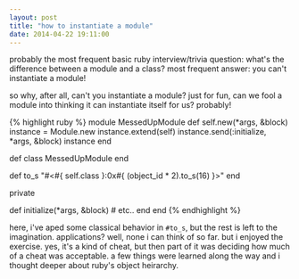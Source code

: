 ```yaml
---
layout: post
title: "how to instantiate a module"
date: 2014-04-22 19:11:00
---
```


probably the most frequent basic ruby interview/trivia question: what's the difference between a module and a class? most frequent answer: you can't instantiate a module!

so why, after all, can't you instantiate a module? just for fun, can we fool a module into thinking it can instantiate itself for us? probably!

{% highlight ruby %}
module MessedUpModule
  def self.new(*args, &block)
    instance = Module.new
    instance.extend(self)
    instance.send(:initialize, *args, &block)
    instance
  end

  def class
    MessedUpModule
  end

  def to_s
    "#<#{ self.class }:0x#{ (object_id * 2).to_s(16) }>"
  end

  private

  def initialize(*args, &block)
    # etc..
  end
end
{% endhighlight %}

here, i've aped some classical behavior in `#to_s`, but the rest is left to the imagination. applications? well, none i can think of so far. but i enjoyed the exercise. yes, it's a kind of cheat, but then part of it was deciding how much of a cheat was acceptable. a few things were learned along the way and i thought deeper about ruby's object heirarchy.
